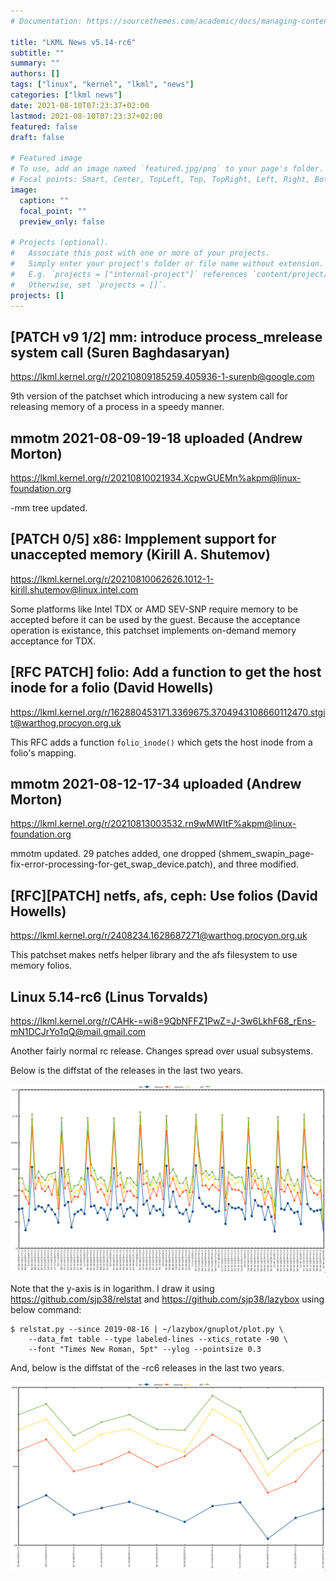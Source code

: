 ```yaml
---
# Documentation: https://sourcethemes.com/academic/docs/managing-content/

title: "LKML News v5.14-rc6"
subtitle: ""
summary: ""
authors: []
tags: ["linux", "kernel", "lkml", "news"]
categories: ["lkml news"]
date: 2021-08-10T07:23:37+02:00
lastmod: 2021-08-10T07:23:37+02:00
featured: false
draft: false

# Featured image
# To use, add an image named `featured.jpg/png` to your page's folder.
# Focal points: Smart, Center, TopLeft, Top, TopRight, Left, Right, BottomLeft, Bottom, BottomRight.
image:
  caption: ""
  focal_point: ""
  preview_only: false

# Projects (optional).
#   Associate this post with one or more of your projects.
#   Simply enter your project's folder or file name without extension.
#   E.g. `projects = ["internal-project"]` references `content/project/deep-learning/index.md`.
#   Otherwise, set `projects = []`.
projects: []
---
```


[PATCH v9 1/2] mm: introduce process_mrelease system call (Suren Baghdasaryan)
------------------------------------------------------------------------------

https://lkml.kernel.org/r/20210809185259.405936-1-surenb@google.com

9th version of the patchset which introducing a new system call for releasing
memory of a process in a speedy manner.


mmotm 2021-08-09-19-18 uploaded (Andrew Morton)
-----------------------------------------------

https://lkml.kernel.org/r/20210810021934.XcpwGUEMn%akpm@linux-foundation.org

-mm tree updated.


[PATCH 0/5] x86: Impplement support for unaccepted memory (Kirill A. Shutemov)
------------------------------------------------------------------------------

https://lkml.kernel.org/r/20210810062626.1012-1-kirill.shutemov@linux.intel.com

Some platforms like Intel TDX or AMD SEV-SNP require memory to be accepted
before it can be used by the guest.  Because the acceptance operation is
existance, this patchset implements on-demand memory acceptance for TDX.


[RFC PATCH] folio: Add a function to get the host inode for a folio (David Howells)
-----------------------------------------------------------------------------------

https://lkml.kernel.org/r/162880453171.3369675.3704943108660112470.stgit@warthog.procyon.org.uk

This RFC adds a function `folio_inode()` which gets the host inode from a
folio's mapping.


mmotm 2021-08-12-17-34 uploaded (Andrew Morton)
-----------------------------------------------

https://lkml.kernel.org/r/20210813003532.rn9wMWItF%akpm@linux-foundation.org

mmotm updated.  29 patches added, one dropped
(shmem_swapin_page-fix-error-processing-for-get_swap_device.patch), and three
modified.


[RFC][PATCH] netfs, afs, ceph: Use folios (David Howells)
---------------------------------------------------------

https://lkml.kernel.org/r/2408234.1628687271@warthog.procyon.org.uk

This patchset makes netfs helper library and the afs filesystem to use memory
folios.


Linux 5.14-rc6 (Linus Torvalds)
-------------------------------

https://lkml.kernel.org/r/CAHk-=wi8=9QbNFFZ1PwZ=J-3w6LkhF68_rEns-mN1DCJrYo1qQ@mail.gmail.com

Another fairly normal rc release.  Changes spread over usual subsystems.

Below is the diffstat of the releases in the last two years.

![Kernel release stat](/img/kernel_release_stat/v5.3-rc6..v5.14-rc6.png)

Note that the y-axis is in logarithm.  I draw it using
https://github.com/sjp38/relstat and https://github.com/sjp38/lazybox using
below command:

    $ relstat.py --since 2019-08-16 | ~/lazybox/gnuplot/plot.py \
	    --data_fmt table --type labeled-lines --xtics_rotate -90 \
	    --font "Times New Roman, 5pt" --ylog --pointsize 0.3


And, below is the diffstat of the -rc6 releases in the last two years.

![rc2 release stat](/img/kernel_release_stat/v5.14-rc6-only.png)
